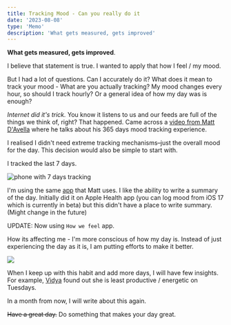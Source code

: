 ```yaml
---
title: Tracking Mood - Can you really do it
date: '2023-08-08'
type: 'Memo'
description: 'What gets measured, gets improved'
---
```


**What gets measured, gets improved**.

I believe that statement is true. I wanted to apply that how I feel / my mood.

But I had a lot of questions. Can I accurately do it? What does it mean to track your mood - What are you actually tracking? My mood changes every hour, so should I track hourly? Or a general idea of how my day was is enough?

_Internet did it's trick._ You know it listens to us and our feeds are full of the things we think of, right? That happened. Came across a [video from Matt D'Avella](https://www.youtube.com/watch?v=TA4-qQ5wEns&pp=ygUObWF0dCBkJ2F2ZWxsYSA%3D) where he talks about his 365 days mood tracking experience.

I realised I didn't need extreme tracking mechanisms–just the overall mood for the day. This decision would also be simple to start with.

I tracked the last 7 days.

![phone with 7 days tracking](https://ik.imagekit.io/aravindballa/website/tracking-8days.jpg?updatedAt=1691509596984)

I'm using the same [app](https://daylio.net/) that Matt uses. I like the ability to write a summary of the day. Initially did it on Apple Health app (you can log mood from iOS 17 which is currently in beta) but this didn't have a place to write summary. (Might change in the future)

UPDATE: Now using `How we feel` app.

How its affecting me - I'm more conscious of how my day is. Instead of just experiencing the day as it is, I am putting efforts to make it better.

![](https://ik.imagekit.io/aravindballa/website/mood-journal.jpg?updatedAt=1691509214294)

When I keep up with this habit and add more days, I will have few insights. For example, [Vidya](https://twitter.com/learnwithvidya/status/1619964161919946754) found out she is least productive / energetic on Tuesdays.

In a month from now, I will write about this again.

~~Have a great day.~~ Do something that makes your day great.